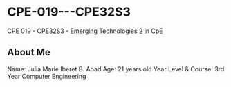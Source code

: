 # CPE-019---CPE32S3
CPE 019 - CPE32S3 - Emerging Technologies 2 in CpE

## About Me
Name: Julia Marie Iberet B. Abad
Age: 21 years old
Year Level & Course: 3rd Year Computer Engineering
